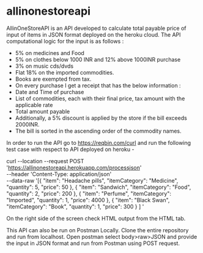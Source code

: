 # allinonestoreapi

AllinOneStoreAPI is an API developed to calculate total payable price of input of items in JSON format deployed on the heroku cloud.
The API computational logic for the input is as follows :
-	5% on medicines and Food
-	5% on clothes below 1000 INR and 12% above 1000INR purchase
-	3% on music cds/dvds
-	Flat 18% on the imported commodities.
-	Books are exempted from tax.
-	On every purchase I get a receipt that has the below information :
-	Date and Time of purchase
-	List of commodities, each with their final price, tax amount with the applicable rate
-	Total amount payable
-	Additionally, a 5% discount is applied by the store if the bill exceeds 2000INR. 
-	The bill is sorted in the ascending order of the commodity names.

In order to run the API go to https://reqbin.com/curl and run the following test case with respect to API deployed on heroku - 

curl --location --request POST 'https://allinonestoreapi.herokuapp.com/processjson' \
--header 'Content-Type: application/json' \
--data-raw '[{
       "item": "Headache pills",
       "itemCategory": "Medicine",
       "quantity": 5,
       "price": 50
   },
   {
       "item": "Sandwich",
       "itemCategory": "Food",
       "quantity": 2,
       "price": 200
   },
   {
       "item": "Perfume",
       "itemCategory": "Imported",
       "quantity": 1,
       "price": 4000
   },
   {
       "item": "Black Swan",
       "itemCategory": "Book",
       "quantity": 1,
       "price": 300
   }
]
'

On the right side of the screen check HTML output from the HTML tab.


This API can also be run on Postman Locally. Clone the entire repository and run from localhost. Open postman select body>raw>JSON and provide the input in JSON format and run from Postman using POST request.


